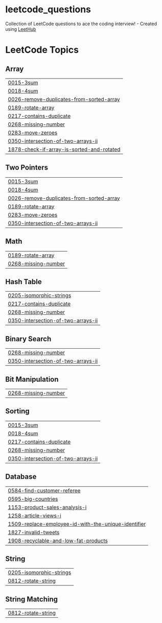 # leetcode_questions
Collection of LeetCode questions to ace the coding interview! - Created using [LeetHub](https://github.com/QasimWani/LeetHub)

<!---LeetCode Topics Start-->
# LeetCode Topics
## Array
|  |
| ------- |
| [0015-3sum](https://github.com/Shahid0301/leetcode_questions/tree/master/0015-3sum) |
| [0018-4sum](https://github.com/Shahid0301/leetcode_questions/tree/master/0018-4sum) |
| [0026-remove-duplicates-from-sorted-array](https://github.com/Shahid0301/leetcode_questions/tree/master/0026-remove-duplicates-from-sorted-array) |
| [0189-rotate-array](https://github.com/Shahid0301/leetcode_questions/tree/master/0189-rotate-array) |
| [0217-contains-duplicate](https://github.com/Shahid0301/leetcode_questions/tree/master/0217-contains-duplicate) |
| [0268-missing-number](https://github.com/Shahid0301/leetcode_questions/tree/master/0268-missing-number) |
| [0283-move-zeroes](https://github.com/Shahid0301/leetcode_questions/tree/master/0283-move-zeroes) |
| [0350-intersection-of-two-arrays-ii](https://github.com/Shahid0301/leetcode_questions/tree/master/0350-intersection-of-two-arrays-ii) |
| [1878-check-if-array-is-sorted-and-rotated](https://github.com/Shahid0301/leetcode_questions/tree/master/1878-check-if-array-is-sorted-and-rotated) |
## Two Pointers
|  |
| ------- |
| [0015-3sum](https://github.com/Shahid0301/leetcode_questions/tree/master/0015-3sum) |
| [0018-4sum](https://github.com/Shahid0301/leetcode_questions/tree/master/0018-4sum) |
| [0026-remove-duplicates-from-sorted-array](https://github.com/Shahid0301/leetcode_questions/tree/master/0026-remove-duplicates-from-sorted-array) |
| [0189-rotate-array](https://github.com/Shahid0301/leetcode_questions/tree/master/0189-rotate-array) |
| [0283-move-zeroes](https://github.com/Shahid0301/leetcode_questions/tree/master/0283-move-zeroes) |
| [0350-intersection-of-two-arrays-ii](https://github.com/Shahid0301/leetcode_questions/tree/master/0350-intersection-of-two-arrays-ii) |
## Math
|  |
| ------- |
| [0189-rotate-array](https://github.com/Shahid0301/leetcode_questions/tree/master/0189-rotate-array) |
| [0268-missing-number](https://github.com/Shahid0301/leetcode_questions/tree/master/0268-missing-number) |
## Hash Table
|  |
| ------- |
| [0205-isomorphic-strings](https://github.com/Shahid0301/leetcode_questions/tree/master/0205-isomorphic-strings) |
| [0217-contains-duplicate](https://github.com/Shahid0301/leetcode_questions/tree/master/0217-contains-duplicate) |
| [0268-missing-number](https://github.com/Shahid0301/leetcode_questions/tree/master/0268-missing-number) |
| [0350-intersection-of-two-arrays-ii](https://github.com/Shahid0301/leetcode_questions/tree/master/0350-intersection-of-two-arrays-ii) |
## Binary Search
|  |
| ------- |
| [0268-missing-number](https://github.com/Shahid0301/leetcode_questions/tree/master/0268-missing-number) |
| [0350-intersection-of-two-arrays-ii](https://github.com/Shahid0301/leetcode_questions/tree/master/0350-intersection-of-two-arrays-ii) |
## Bit Manipulation
|  |
| ------- |
| [0268-missing-number](https://github.com/Shahid0301/leetcode_questions/tree/master/0268-missing-number) |
## Sorting
|  |
| ------- |
| [0015-3sum](https://github.com/Shahid0301/leetcode_questions/tree/master/0015-3sum) |
| [0018-4sum](https://github.com/Shahid0301/leetcode_questions/tree/master/0018-4sum) |
| [0217-contains-duplicate](https://github.com/Shahid0301/leetcode_questions/tree/master/0217-contains-duplicate) |
| [0268-missing-number](https://github.com/Shahid0301/leetcode_questions/tree/master/0268-missing-number) |
| [0350-intersection-of-two-arrays-ii](https://github.com/Shahid0301/leetcode_questions/tree/master/0350-intersection-of-two-arrays-ii) |
## Database
|  |
| ------- |
| [0584-find-customer-referee](https://github.com/Shahid0301/leetcode_questions/tree/master/0584-find-customer-referee) |
| [0595-big-countries](https://github.com/Shahid0301/leetcode_questions/tree/master/0595-big-countries) |
| [1153-product-sales-analysis-i](https://github.com/Shahid0301/leetcode_questions/tree/master/1153-product-sales-analysis-i) |
| [1258-article-views-i](https://github.com/Shahid0301/leetcode_questions/tree/master/1258-article-views-i) |
| [1509-replace-employee-id-with-the-unique-identifier](https://github.com/Shahid0301/leetcode_questions/tree/master/1509-replace-employee-id-with-the-unique-identifier) |
| [1827-invalid-tweets](https://github.com/Shahid0301/leetcode_questions/tree/master/1827-invalid-tweets) |
| [1908-recyclable-and-low-fat-products](https://github.com/Shahid0301/leetcode_questions/tree/master/1908-recyclable-and-low-fat-products) |
## String
|  |
| ------- |
| [0205-isomorphic-strings](https://github.com/Shahid0301/leetcode_questions/tree/master/0205-isomorphic-strings) |
| [0812-rotate-string](https://github.com/Shahid0301/leetcode_questions/tree/master/0812-rotate-string) |
## String Matching
|  |
| ------- |
| [0812-rotate-string](https://github.com/Shahid0301/leetcode_questions/tree/master/0812-rotate-string) |
<!---LeetCode Topics End-->